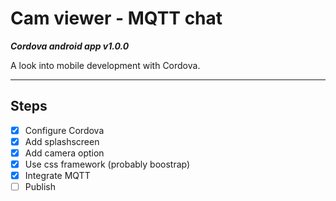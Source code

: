 # Cam viewer - MQTT chat

***Cordova android app v1.0.0***

A look into mobile development with Cordova.

---

## Steps

* [x] Configure Cordova
* [x] Add splashscreen
* [x] Add camera option
* [x] Use css framework (probably boostrap)
* [x] Integrate MQTT
* [ ] Publish
